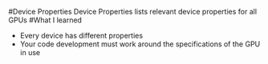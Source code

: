 #Device Properties
Device Properties lists relevant device properties for all GPUs
#What I learned
* Every device has different properties
* Your code development must work around the specifications of the GPU in use
